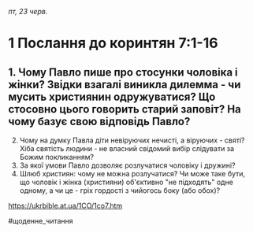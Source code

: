 
_пт, 23 черв._

# 1 Послання до коринтян 7:1-16

## 1. Чому Павло пише про стосунки чоловіка і жінки? Звідки взагалі виникла дилемма - чи мусить християнин одружуватися? Що стосовно цього говорить старий заповіт? На чому базує свою відповідь Павло?
2. Чому на думку Павла діти невіруючих нечисті, а віруючих - святі? Хіба святість людини - не власний свідомий вибір слідувати за Божим покликанням?
3. За якої умови Павло дозволяє розлучатися чоловіку і дружині?
4. Шлюб християн: чому не можна розлучатися? Чи може таке бути, що чоловік і жінка (християни) об'єктивно "не підходять" одне одному, а чи це - гріх гордості з чийогось боку (або обох)?

https://ukrbible.at.ua/1CO/1co7.htm 

#щоденне_читання
